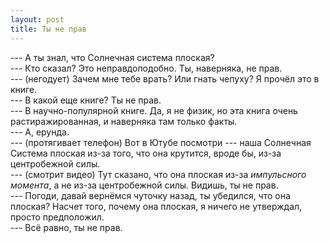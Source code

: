 ```yaml
---
layout: post
title: Ты не прав 
---
```


--- А ты знал, что Солнечная система плоская?  
--- Кто сказал? Это неправдоподобно. Ты, наверняка, не прав.  
--- (негодует) Зачем мне тебе врать? Или гнать чепуху? Я прочёл это в книге.   
--- В какой еще книге? Ты не прав.  
--- В научно-популярной книге. Да, я не физик, но эта книга очень растиражированная, и наверняка там только факты.  
--- А, ерунда.  
--- (протягивает телефон) Вот в Ютубе посмотри --- наша Солнечная Система плоская из-за того, что она крутится, вроде бы, из-за центробежной силы.   
--- (смотрит видео) Тут сказано, что она плоская из-за _импульсного момента_, а не из-за центробежной силы. Видишь, ты не прав.  
--- Погоди, давай вернёмся чуточку назад, ты убедился, что она плоская? Насчет того, почему она плоская, я ничего не утверждал, просто предположил.  
--- Всё равно, ты не прав.
